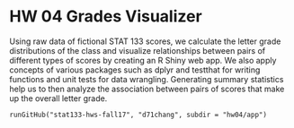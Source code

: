 # HW 04 Grades Visualizer


Using raw data of fictional STAT 133 scores, we calculate the letter grade distributions of the class and visualize relationships between pairs of different types of scores by creating an R Shiny web app. We also apply concepts of various packages such as dplyr and testthat for writing functions and unit tests for data wrangling. Generating summary statistics help us to then analyze the association between pairs of scores that make up the overall letter grade. 


```
runGitHub("stat133-hws-fall17", "d71chang", subdir = "hw04/app")
```
